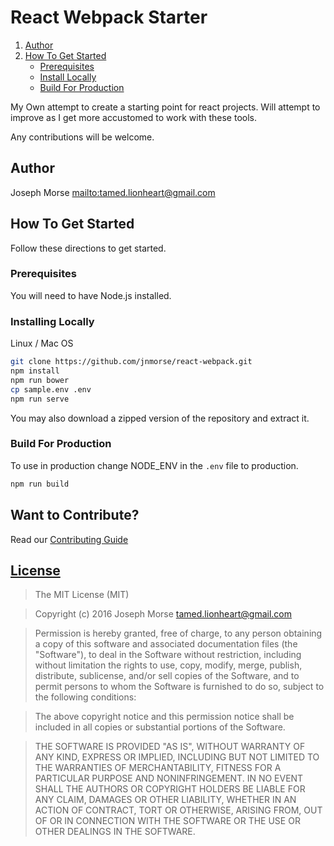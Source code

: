 # React Webpack Starter

1. [Author](#author)
2. [How To Get Started](#how-to-get-started)
    - [Prerequisites](#prerequisites)
    - [Install Locally](#install-locally)
    - [Build For Production](#build-for-production)

My Own attempt to create a starting point for react projects.  Will attempt to
improve as I get more accustomed to work with these tools.

Any contributions will be welcome.

## Author

Joseph Morse <mailto:tamed.lionheart@gmail.com>

## How To Get Started

Follow these directions to get started.

### Prerequisites

You will need to have Node.js installed.

### Installing Locally

Linux / Mac OS

```sh
git clone https://github.com/jnmorse/react-webpack.git
npm install
npm run bower
cp sample.env .env
npm run serve
```

You may also download a zipped version of the repository and extract it.

### Build For Production

To use in production change NODE_ENV in the `.env` file to production.

```sh
npm run build
```

## Want to Contribute?

Read our [Contributing Guide][1]

## [License](LICENSE)

> The MIT License (MIT)

> Copyright (c) 2016 Joseph Morse <tamed.lionheart@gmail.com>

> Permission is hereby granted, free of charge, to any person obtaining a copy
of this software and associated documentation files (the "Software"), to deal
in the Software without restriction, including without limitation the rights
to use, copy, modify, merge, publish, distribute, sublicense, and/or sell
copies of the Software, and to permit persons to whom the Software is
furnished to do so, subject to the following conditions:

> The above copyright notice and this permission notice shall be included in
all copies or substantial portions of the Software.

> THE SOFTWARE IS PROVIDED "AS IS", WITHOUT WARRANTY OF ANY KIND, EXPRESS OR
IMPLIED, INCLUDING BUT NOT LIMITED TO THE WARRANTIES OF MERCHANTABILITY,
FITNESS FOR A PARTICULAR PURPOSE AND NONINFRINGEMENT. IN NO EVENT SHALL THE
AUTHORS OR COPYRIGHT HOLDERS BE LIABLE FOR ANY CLAIM, DAMAGES OR OTHER
LIABILITY, WHETHER IN AN ACTION OF CONTRACT, TORT OR OTHERWISE, ARISING FROM,
OUT OF OR IN CONNECTION WITH THE SOFTWARE OR THE USE OR OTHER DEALINGS IN
THE SOFTWARE.

[1]: CONTRIBUTING.md (Contributing)
